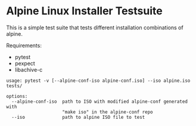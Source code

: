# Alpine Linux Installer Testsuite

This is a simple test suite that tests different installation combinations of alpine.

Requirements:

- pytest
- pexpect
- libachive-c

```
usage: pytest -v [--alpine-conf-iso alpine-conf.iso] --iso alpine.iso tests/

options:
  --alpine-conf-iso  path to ISO with modified alpine-conf generated with
                     "make iso" in the alpine-conf repo
  --iso              path to alpine ISO file to test
```
